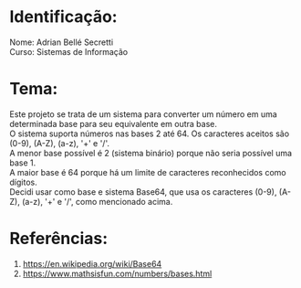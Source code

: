 # Identificação:
Nome: Adrian Bellé Secretti <br>
Curso: Sistemas de Informação

# Tema:
Este projeto se trata de um sistema para converter um número em uma determinada base para seu equivalente em outra base. <br>
O sistema suporta números nas bases 2 até 64. Os caracteres aceitos são (0-9), (A-Z), (a-z), '+' e '/'. <br>
A menor base possível é 2 (sistema binário) porque não seria possível uma base 1. <br>
A maior base é 64 porque há um limite de caracteres reconhecidos como dígitos. <br>
Decidi usar como base e sistema Base64, que usa os caracteres (0-9), (A-Z), (a-z), '+' e '/', como mencionado acima. <br>

# Referências:
1. https://en.wikipedia.org/wiki/Base64 <br>
2. https://www.mathsisfun.com/numbers/bases.html
